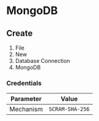 # MongoDB

## Create

1. File
2. New
3. Database Connection
4. MongoDB

### Credentials

| Parameter | Value
| --- | --- |
| Mechanism | `SCRAM-SHA-256` |
